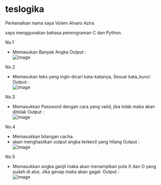 # teslogika

Perkenalkan nama saya Volem Alvaro Azira

saya menggunakan bahasa pemrograman C dan Python.

No.1 
- Memasukan Banyak Angka
Output : <br>
![image](https://github.com/VolemAzira/teslogika/assets/120910442/cab3d840-0f31-42b1-9164-38466c37c5d3)

No.2
- Memasukan teks yang ingin dicari kata-katanya, Sesuai kata_kunci
Output : <br>
![image](https://github.com/VolemAzira/teslogika/assets/120910442/c5e2bdac-e65b-4380-925b-28a83102df2c)

No.3
- Memasukkan Password dengan cara yang vaiid, jika tidak maka akan ditolak
Output : <br>
![image](https://github.com/VolemAzira/teslogika/assets/120910442/ead634d4-b3df-4b41-8735-e8522fb17a6b)

No.4
- Memasukkan bilangan cacha.
- akan menghasilkan output angka terkecil yang hilang
Output : <br>
![image](https://github.com/VolemAzira/teslogika/assets/120910442/63fddc2e-5f87-4632-9bf9-b12c5c0e10aa)

No.5
- Memasukkan angka ganjil maka akan menampikan pola X dan O yang sudah di atur, Jika genap maka akan gagal.
Output : <br>
![image](https://github.com/VolemAzira/teslogika/assets/120910442/e5ac4a7c-05b8-44cb-8236-62eaa182387a)




